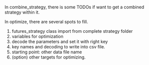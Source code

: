 In combine_strategy, there is some TODOs if want to get a combined strategy within it.

In optimize, there are several spots to fill.
1. futures_strategy class import from complete strategy folder
2. variables for optimization
3. decode the parameters and set it with right key
4. key names and decoding to write into csv file.
5. starting point: other data file name
6. (option) other targets for optimizing.
